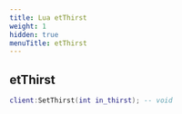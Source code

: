 ```yaml
---
title: Lua etThirst
weight: 1
hidden: true
menuTitle: etThirst
---
```

## etThirst
```lua
client:SetThirst(int in_thirst); -- void
```